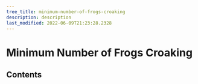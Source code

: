 ```yaml
---
tree_title: minimum-number-of-frogs-croaking
description: description
last_modified: 2022-06-09T21:23:28.2328
---
```


# Minimum Number of Frogs Croaking

## Contents
